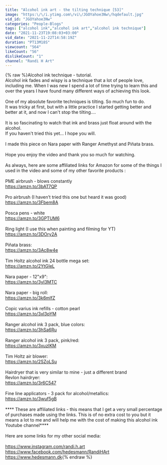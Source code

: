 ```yaml
---
title: "Alcohol ink art - the tilting technique [53]"
image: "https:\/\/i.ytimg.com\/vi\/JGOYahoe3Nw\/hqdefault.jpg"
vid_id: "JGOYahoe3Nw"
categories: "People-Blogs"
tags: ["alcohol ink","alcohol ink art","alcohol ink technique"]
date: "2021-11-23T19:08:03+03:00"
vid_date: "2021-11-22T14:58:19Z"
duration: "PT13M18S"
viewcount: "564"
likeCount: "56"
dislikeCount: "1"
channel: "Randi H Art"
---
```

{% raw %}Alcohol ink technique - tutorial.<br />Alcohol ink fades and wispy is a technique that a lot of people love, including me. When I was new I spend a lot of time trying to learn this and over the years I have found many different ways of achieving this look.<br /><br />One of my absolute favorite techniques is tilting. So much fun to do.<br />It was tricky at first, but with a little practice I started getting better and better at it, and now I can't stop the tilting.... <br /><br />It is so fascinating to watch that ink and brass just float around with the alcohol.<br />If you haven't tried this yet... I hope you will.<br /><br />I made this piece on Nara paper with Ranger Amethyst and Piñata brass.<br /><br />Hope you enjoy the video and thank you so much for watching.<br /><br />As always, here are some affiliated links for Amazon for some of the things I used in the video and some of my other favorite products :<br /><br />PME airbrush - blows constantly <br /><a rel="nofollow" target="blank" href="https://amzn.to/3bAT7QP">https://amzn.to/3bAT7QP</a><br /><br />Pro airbrush (I haven’t tried this one but heard it was good)<br /><a rel="nofollow" target="blank" href="https://amzn.to/3Fbem8A">https://amzn.to/3Fbem8A</a><br /><br />Posca pens - white<br /><a rel="nofollow" target="blank" href="https://amzn.to/3GPTUM6">https://amzn.to/3GPTUM6</a><br /><br />Ring light (I use this when painting and filming for YT)<br /><a rel="nofollow" target="blank" href="https://amzn.to/3DOry2A">https://amzn.to/3DOry2A</a><br /><br />Piñata brass:<br /><a rel="nofollow" target="blank" href="https://amzn.to/3Ac8w4e">https://amzn.to/3Ac8w4e</a><br /><br />Tim Holtz alcohol ink 24 bottle mega set:<br /><a rel="nofollow" target="blank" href="https://amzn.to/2YtGIeL">https://amzn.to/2YtGIeL</a><br /><br />Nara paper - 12&quot;x9&quot;:<br /><a rel="nofollow" target="blank" href="https://amzn.to/3yI3MTC">https://amzn.to/3yI3MTC</a><br /><br />Nara paper - big roll:<br /><a rel="nofollow" target="blank" href="https://amzn.to/3k6mlfZ">https://amzn.to/3k6mlfZ</a><br /><br />Copic varius ink refills - cotton pearl<br /><a rel="nofollow" target="blank" href="https://amzn.to/3xI3pYM">https://amzn.to/3xI3pYM</a><br /><br />Ranger alcohol ink 3 pack, blue colors:<br /><a rel="nofollow" target="blank" href="https://amzn.to/3hSa6Ru">https://amzn.to/3hSa6Ru</a><br /><br />Ranger alcohol ink 3 pack, pink/red:<br /><a rel="nofollow" target="blank" href="https://amzn.to/3xuzIKM">https://amzn.to/3xuzIKM</a><br /><br />Tim Holtz air blower:<br /><a rel="nofollow" target="blank" href="https://amzn.to/2SZoLSu">https://amzn.to/2SZoLSu</a><br /><br />Hairdryer that is very similar to mine - just a different brand<br />Revlon hairdryer:<br /><a rel="nofollow" target="blank" href="https://amzn.to/3r6C547">https://amzn.to/3r6C547</a><br /><br />Fine line applicators - 3 pack for alcohol/metallics:<br /><a rel="nofollow" target="blank" href="https://amzn.to/3wuf5gB">https://amzn.to/3wuf5gB</a><br /><br />**** These are affiliated links - this means that I get a very small percentage of purchases made using the links. This is of no extra cost to you but it means a lot to me and will help me with the cost of making this alcohol ink Youtube channel****<br /><br />Here are some links for my other social media:<br /><br /><a rel="nofollow" target="blank" href="https://www.instagram.com/randi.h.art">https://www.instagram.com/randi.h.art</a><br /><a rel="nofollow" target="blank" href="https://www.facebook.com/hedesmann/RandiHArt">https://www.facebook.com/hedesmann/RandiHArt</a><br /><a rel="nofollow" target="blank" href="https://www.hedesmann.dk">https://www.hedesmann.dk</a>{% endraw %}

